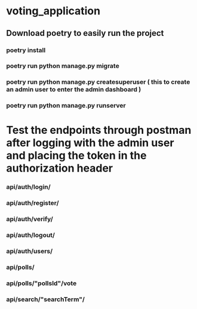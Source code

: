 # voting_application

## Download poetry to easily run the project

### poetry install

### poetry run python manage.py migrate

### poetry run python manage.py createsuperuser ( this to create an admin user to enter the admin dashboard )

### poetry run python manage.py runserver

# Test the endpoints through postman after logging with the admin user and placing the token in the authorization header

### api/auth/login/

### api/auth/register/

### api/auth/verify/

### api/auth/logout/

### api/auth/users/

### api/polls/

### api/polls/"pollsId"/vote

### api/search/"searchTerm"/
